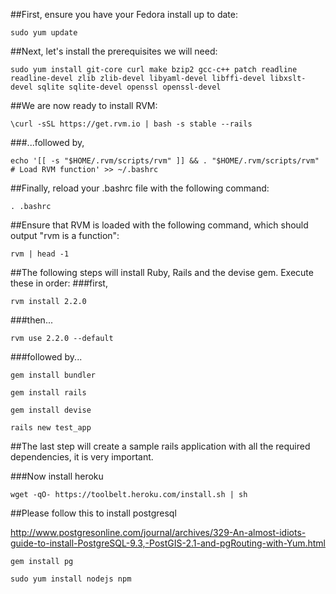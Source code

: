##First, ensure you have your Fedora install up to date:

`sudo yum update`

##Next, let's install the prerequisites we will need:

`sudo yum install git-core curl make bzip2 gcc-c++ patch readline readline-devel zlib zlib-devel libyaml-devel libffi-devel libxslt-devel sqlite sqlite-devel openssl openssl-devel`

##We are now ready to install RVM:

`\curl -sSL https://get.rvm.io | bash -s stable --rails`

###...followed by,

`echo '[[ -s "$HOME/.rvm/scripts/rvm" ]] && . "$HOME/.rvm/scripts/rvm" # Load RVM function' >> ~/.bashrc`

##Finally, reload your .bashrc file with the following command:

`. .bashrc`

##Ensure that RVM is loaded with the following command, which should output "rvm is a function":

 `rvm | head -1`

##The following steps will install Ruby, Rails and the devise gem. Execute these in order:
###first,

`rvm install 2.2.0`

###then...

`rvm use 2.2.0 --default`

###followed by...

`gem install bundler`

`gem install rails`

`gem install devise`

`rails new test_app`


##The last step will create a sample rails application with all the required dependencies, it is very important.

###Now install heroku

 `wget -qO- https://toolbelt.heroku.com/install.sh | sh`


##Please follow this to install postgresql

http://www.postgresonline.com/journal/archives/329-An-almost-idiots-guide-to-install-PostgreSQL-9.3,-PostGIS-2.1-and-pgRouting-with-Yum.html

`gem install pg`

`sudo yum install nodejs npm`

